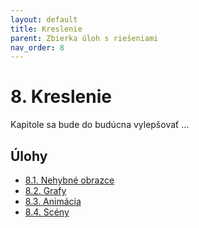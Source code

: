 ```yaml
---
layout: default
title: Kreslenie
parent: Zbierka úloh s riešeniami
nav_order: 8
---
```


# 8. Kreslenie

Kapitole sa bude do budúcna vylepšovať ...

## Úlohy

- [8.1. Nehybné obrazce](/coding/beginner/8-chapter/1.html)
- [8.2. Grafy](/coding/beginner/8-chapter/2.html)
- [8.3. Animácia](/coding/beginner/8-chapter/3.html)
- [8.4. Scény](/coding/beginner/8-chapter/4.html)
